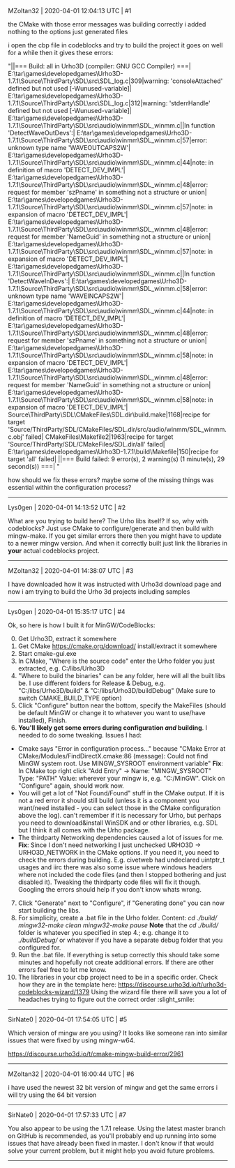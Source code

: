 MZoltan32 | 2020-04-01 12:04:13 UTC | #1

the CMake with those error messages was building correctly i added nothing to the options just generated files

i open the cbp file in codeblocks and try to build the project it goes on well for a while then it gives these errors:

"||=== Build: all in Urho3D (compiler: GNU GCC Compiler) ===|
E:\tar\games\developedgames\Urho3D-1.7.1\Source\ThirdParty\SDL\src\SDL_log.c|309|warning: 'consoleAttached' defined but not used [-Wunused-variable]|
E:\tar\games\developedgames\Urho3D-1.7.1\Source\ThirdParty\SDL\src\SDL_log.c|312|warning: 'stderrHandle' defined but not used [-Wunused-variable]|
E:\tar\games\developedgames\Urho3D-1.7.1\Source\ThirdParty\SDL\src\audio\winmm\SDL_winmm.c||In function 'DetectWaveOutDevs':|
E:\tar\games\developedgames\Urho3D-1.7.1\Source\ThirdParty\SDL\src\audio\winmm\SDL_winmm.c|57|error: unknown type name 'WAVEOUTCAPS2W'|
E:\tar\games\developedgames\Urho3D-1.7.1\Source\ThirdParty\SDL\src\audio\winmm\SDL_winmm.c|44|note: in definition of macro 'DETECT_DEV_IMPL'|
E:\tar\games\developedgames\Urho3D-1.7.1\Source\ThirdParty\SDL\src\audio\winmm\SDL_winmm.c|48|error: request for member 'szPname' in something not a structure or union|
E:\tar\games\developedgames\Urho3D-1.7.1\Source\ThirdParty\SDL\src\audio\winmm\SDL_winmm.c|57|note: in expansion of macro 'DETECT_DEV_IMPL'|
E:\tar\games\developedgames\Urho3D-1.7.1\Source\ThirdParty\SDL\src\audio\winmm\SDL_winmm.c|48|error: request for member 'NameGuid' in something not a structure or union|
E:\tar\games\developedgames\Urho3D-1.7.1\Source\ThirdParty\SDL\src\audio\winmm\SDL_winmm.c|57|note: in expansion of macro 'DETECT_DEV_IMPL'|
E:\tar\games\developedgames\Urho3D-1.7.1\Source\ThirdParty\SDL\src\audio\winmm\SDL_winmm.c||In function 'DetectWaveInDevs':|
E:\tar\games\developedgames\Urho3D-1.7.1\Source\ThirdParty\SDL\src\audio\winmm\SDL_winmm.c|58|error: unknown type name 'WAVEINCAPS2W'|
E:\tar\games\developedgames\Urho3D-1.7.1\Source\ThirdParty\SDL\src\audio\winmm\SDL_winmm.c|44|note: in definition of macro 'DETECT_DEV_IMPL'|
E:\tar\games\developedgames\Urho3D-1.7.1\Source\ThirdParty\SDL\src\audio\winmm\SDL_winmm.c|48|error: request for member 'szPname' in something not a structure or union|
E:\tar\games\developedgames\Urho3D-1.7.1\Source\ThirdParty\SDL\src\audio\winmm\SDL_winmm.c|58|note: in expansion of macro 'DETECT_DEV_IMPL'|
E:\tar\games\developedgames\Urho3D-1.7.1\Source\ThirdParty\SDL\src\audio\winmm\SDL_winmm.c|48|error: request for member 'NameGuid' in something not a structure or union|
E:\tar\games\developedgames\Urho3D-1.7.1\Source\ThirdParty\SDL\src\audio\winmm\SDL_winmm.c|58|note: in expansion of macro 'DETECT_DEV_IMPL'|
Source\ThirdParty\SDL\CMakeFiles\SDL.dir\build.make|1168|recipe for target 'Source/ThirdParty/SDL/CMakeFiles/SDL.dir/src/audio/winmm/SDL_winmm.c.obj' failed|
CMakeFiles\Makefile2|1963|recipe for target 'Source/ThirdParty/SDL/CMakeFiles/SDL.dir/all' failed|
E:\tar\games\developedgames\Urho3D-1.7.1\build\Makefile|150|recipe for target 'all' failed|
||=== Build failed: 9 error(s), 2 warning(s) (1 minute(s), 29 second(s)) ===|
"

how should we fix these errors? maybe some of the missing things was essential within the configuration process?

-------------------------

Lys0gen | 2020-04-01 14:13:52 UTC | #2

What are you trying to build here? The Urho libs itself?
If so, why with codeblocks? Just use CMake to configure/generate and then build with mingw-make.
If you get similar errors there then you might have to update to a newer mingw version.
And when it correctly built just link the libraries in **your** actual codeblocks project.

-------------------------

MZoltan32 | 2020-04-01 14:38:07 UTC | #3

I have downloaded how it was instructed with Urho3d download page and now i am trying to build the Urho 3d projects including samples

-------------------------

Lys0gen | 2020-04-01 15:35:17 UTC | #4

Ok, so here is how I built it for MinGW/CodeBlocks:

0. Get Urho3D, extract it somewhere
1. Get CMake https://cmake.org/download/ install/extract it somewhere
2. Start cmake-gui.exe
3. In CMake, "Where is the source code" enter the Urho folder you just extracted, e.g. C:/libs/Urho3D
4. "Where to build the binaries" can be any folder, here will all the built libs be. I use different folders for Release & Debug, e.g. "C:/libs/Urho3D/build" & "C:/libs/Urho3D/buildDebug" (Make sure to switch CMAKE_BUILD_TYPE option)
5. Click "Configure" button near the bottom, specify the MakeFiles (should be default MinGW or change it to whatever you want to use/have installed), Finish.
6. **You'll likely get some errors during configuration *and* building**. I needed to do some tweaking. 
Issues I had:
* Cmake says "Error in configuration process..." because "CMake Error at CMake/Modules/FindDirectX.cmake:86 (message):
  Could not find MinGW system root.  Use MINGW_SYSROOT environment variable"
**Fix**: In CMake top right click "Add Entry" -> Name: "MINGW_SYSROOT" Type: "PATH" Value: wherever your mingw is, e.g. "C:/MinGW". Click on "Configure" again, should work now.
* You will get a lot of "Not Found/Found" stuff in the CMake output. If it is not a red error it should still build (unless it is a component you want/need installed - you can seIect those in the CMake configuration above the log). can't remember if it is necessary for Urho, but perhaps you need to download&install WinSDK and or other libraries, e.g. SDL but I think it all comes with the Urho package.
* The thirdparty Networking dependencies caused a lot of issues for me.
**Fix**: Since I don't need networking I just unchecked URHO3D -> URHO3D_NETWORK in the CMake options. If you need it, you need to check the errors during building. E.g. civetweb had undeclared uintptr_t usages and iirc there was also some issue where windows headers where not included the code files (and then I stopped bothering and just disabled it). Tweaking the thirdparty code files will fix it though. Googling the errors should help if you don't know whats wrong.
7. Click "Generate" next to "Configure", if "Generating done" you can now start building the libs.
8. For simplicity, create a .bat file in the Urho folder. Content:
	*cd ./build/
	mingw32-make clean
	mingw32-make
	pause*
**Note** that the *cd ./build/* folder is whatever you specified in step 4.; e.g. change it to *./buildDebug/* or whatever if you have a separate debug folder that you configured for.
9. Run the .bat file. If everything is setup correctly this should take some minutes and hopefully not create additional errors. If there are other errors feel free to let me know.
10. The libraries in your cbp project need to be in a specific order. Check how they are in the template here: https://discourse.urho3d.io/t/urho3d-codeblocks-wizard/1379
Using the wizard file there will save you a lot of headaches trying to figure out the correct order :slight_smile:

-------------------------

SirNate0 | 2020-04-01 17:54:05 UTC | #5

Which version of mingw are you using? It looks like someone ran into similar issues that were fixed by using mingw-w64.

https://discourse.urho3d.io/t/cmake-mingw-build-error/2961

-------------------------

MZoltan32 | 2020-04-01 16:00:44 UTC | #6

i have used the newest 32 bit version of mingw and get the same errors i will try using the 64 bit version

-------------------------

SirNate0 | 2020-04-01 17:57:33 UTC | #7

You also appear to be using the 1.7.1 release. Using the latest master branch on GitHub is recommended, as you'll probably end up running into some issues that have already been fixed in master. I don't know if that would solve your current problem, but it might help you avoid future problems.

-------------------------

